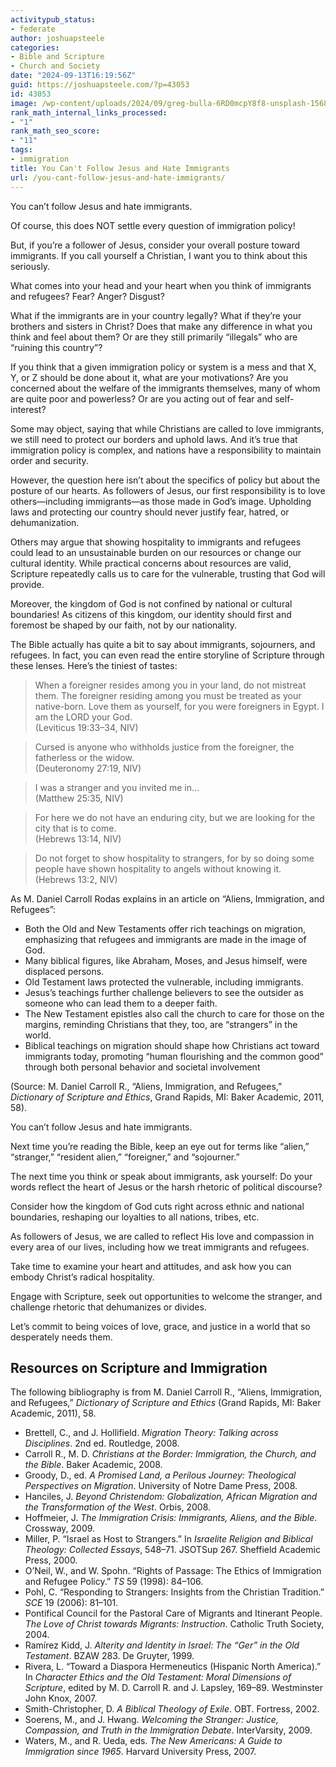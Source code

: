 ```yaml
---
activitypub_status:
- federate
author: joshuapsteele
categories:
- Bible and Scripture
- Church and Society
date: "2024-09-13T16:19:56Z"
guid: https://joshuapsteele.com/?p=43053
id: 43053
image: /wp-content/uploads/2024/09/greg-bulla-6RD0mcpY8f8-unsplash-1568x1023.jpg
rank_math_internal_links_processed:
- "1"
rank_math_seo_score:
- "11"
tags:
- immigration
title: You Can't Follow Jesus and Hate Immigrants
url: /you-cant-follow-jesus-and-hate-immigrants/
---
```


You can’t follow Jesus and hate immigrants.

Of course, this does NOT settle every question of immigration policy!

But, if you’re a follower of Jesus, consider your overall posture toward immigrants. If you call yourself a Christian, I want you to think about this seriously.

What comes into your head and your heart when you think of immigrants and refugees? Fear? Anger? Disgust?

What if the immigrants are in your country legally? What if they’re your brothers and sisters in Christ? Does that make any difference in what you think and feel about them? Or are they still primarily “illegals” who are “ruining this country”?

If you think that a given immigration policy or system is a mess and that X, Y, or Z should be done about it, what are your motivations? Are you concerned about the welfare of the immigrants themselves, many of whom are quite poor and powerless? Or are you acting out of fear and self-interest?

Some may object, saying that while Christians are called to love immigrants, we still need to protect our borders and uphold laws. And it’s true that immigration policy is complex, and nations have a responsibility to maintain order and security.

However, the question here isn’t about the specifics of policy but about the posture of our hearts. As followers of Jesus, our first responsibility is to love others—including immigrants—as those made in God’s image. Upholding laws and protecting our country should never justify fear, hatred, or dehumanization.

Others may argue that showing hospitality to immigrants and refugees could lead to an unsustainable burden on our resources or change our cultural identity. While practical concerns about resources are valid, Scripture repeatedly calls us to care for the vulnerable, trusting that God will provide.

Moreover, the kingdom of God is not confined by national or cultural boundaries! As citizens of this kingdom, our identity should first and foremost be shaped by our faith, not by our nationality.

The Bible actually has quite a bit to say about immigrants, sojourners, and refugees. In fact, you can even read the entire storyline of Scripture through these lenses. Here’s the tiniest of tastes:

> When a foreigner resides among you in your land, do not mistreat them. The foreigner residing among you must be treated as your native-born. Love them as yourself, for you were foreigners in Egypt. I am the LORD your God.  
> (Leviticus 19:33–34, NIV)

> Cursed is anyone who withholds justice from the foreigner, the fatherless or the widow.  
> (Deuteronomy 27:19, NIV)

> I was a stranger and you invited me in…  
> (Matthew 25:35, NIV)

> For here we do not have an enduring city, but we are looking for the city that is to come.  
> (Hebrews 13:14, NIV)

> Do not forget to show hospitality to strangers, for by so doing some people have shown hospitality to angels without knowing it.  
> (Hebrews 13:2, NIV)

As M. Daniel Carroll Rodas explains in an article on “Aliens, Immigration, and Refugees”:

- Both the Old and New Testaments offer rich teachings on migration, emphasizing that refugees and immigrants are made in the image of God.
- Many biblical figures, like Abraham, Moses, and Jesus himself, were displaced persons.
- Old Testament laws protected the vulnerable, including immigrants.
- Jesus’s teachings further challenge believers to see the outsider as someone who can lead them to a deeper faith.
- The New Testament epistles also call the church to care for those on the margins, reminding Christians that they, too, are “strangers” in the world.
- Biblical teachings on migration should shape how Christians act toward immigrants today, promoting “human flourishing and the common good” through both personal behavior and societal involvement

(Source: M. Daniel Carroll R., “Aliens, Immigration, and Refugees,” *Dictionary of Scripture and Ethics*, Grand Rapids, MI: Baker Academic, 2011, 58).

You can’t follow Jesus and hate immigrants.

Next time you’re reading the Bible, keep an eye out for terms like “alien,” “stranger,” “resident alien,” “foreigner,” and “sojourner.”

The next time you think or speak about immigrants, ask yourself: Do your words reflect the heart of Jesus or the harsh rhetoric of political discourse?

Consider how the kingdom of God cuts right across ethnic and national boundaries, reshaping our loyalties to all nations, tribes, etc.

As followers of Jesus, we are called to reflect His love and compassion in every area of our lives, including how we treat immigrants and refugees.

Take time to examine your heart and attitudes, and ask how you can embody Christ’s radical hospitality.

Engage with Scripture, seek out opportunities to welcome the stranger, and challenge rhetoric that dehumanizes or divides.

Let’s commit to being voices of love, grace, and justice in a world that so desperately needs them.

## Resources on Scripture and Immigration

The following bibliography is from M. Daniel Carroll R., “Aliens, Immigration, and Refugees,” *Dictionary of Scripture and Ethics* (Grand Rapids, MI: Baker Academic, 2011), 58.

- Brettell, C., and J. Hollifield. *Migration Theory: Talking across Disciplines*. 2nd ed. Routledge, 2008.
- Carroll R., M. D. *Christians at the Border: Immigration, the Church, and the Bible*. Baker Academic, 2008.
- Groody, D., ed. *A Promised Land, a Perilous Journey: Theological Perspectives on Migration*. University of Notre Dame Press, 2008.
- Hanciles, J. *Beyond Christendom: Globalization, African Migration and the Transformation of the West*. Orbis, 2008.
- Hoffmeier, J. *The Immigration Crisis: Immigrants, Aliens, and the Bible*. Crossway, 2009.
- Miller, P. “Israel as Host to Strangers.” In *Israelite Religion and Biblical Theology: Collected Essays*, 548–71. JSOTSup 267. Sheffield Academic Press, 2000.
- O’Neil, W., and W. Spohn. “Rights of Passage: The Ethics of Immigration and Refugee Policy.” *TS* 59 (1998): 84–106.
- Pohl, C. “Responding to Strangers: Insights from the Christian Tradition.” *SCE* 19 (2006): 81–101.
- Pontifical Council for the Pastoral Care of Migrants and Itinerant People. *The Love of Christ towards Migrants: Instruction*. Catholic Truth Society, 2004.
- Ramírez Kidd, J. *Alterity and Identity in Israel: The “Ger” in the Old Testament*. BZAW 283. De Gruyter, 1999.
- Rivera, L. “Toward a Diaspora Hermeneutics (Hispanic North America).” In *Character Ethics and the Old Testament: Moral Dimensions of Scripture*, edited by M. D. Carroll R. and J. Lapsley, 169–89. Westminster John Knox, 2007.
- Smith-Christopher, D. *A Biblical Theology of Exile*. OBT. Fortress, 2002.
- Soerens, M., and J. Hwang. *Welcoming the Stranger: Justice, Compassion, and Truth in the Immigration Debate*. InterVarsity, 2009.
- Waters, M., and R. Ueda, eds. *The New Americans: A Guide to Immigration since 1965*. Harvard University Press, 2007.